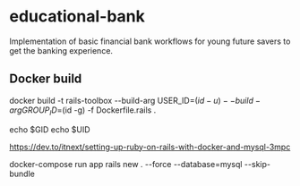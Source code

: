# educational-bank
Implementation of basic financial bank workflows for young future savers to get the banking experience.


## Docker build

docker build -t rails-toolbox --build-arg USER_ID=$(id -u) --build-arg GROUP_ID=$(id -g) -f Dockerfile.rails .

echo $GID
echo $UID

https://dev.to/itnext/setting-up-ruby-on-rails-with-docker-and-mysql-3mpc

docker-compose run app rails new . --force --database=mysql --skip-bundle
